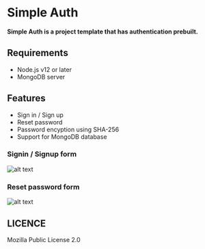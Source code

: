 # Simple Auth

**Simple Auth is a project template that has authentication prebuilt.**

## Requirements

* Node.js v12 or later
* MongoDB server

## Features

* Sign in / Sign up
* Reset password
* Password encyption using SHA-256
* Support for MongoDB database

### Signin / Signup form

![alt text](https://raw.githubusercontent.com/aljaz90/Simple-Auth/master/login.png)

### Reset password form

![alt text](https://raw.githubusercontent.com/aljaz90/Simple-Auth/master/reset_password.png)

## LICENCE

Mozilla Public License 2.0
